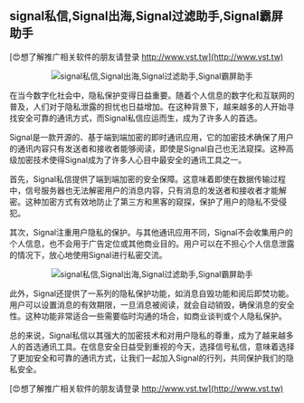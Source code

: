 ## **signal私信,Signal出海,Signal过滤助手,Signal霸屏助手**

[😍想了解推广相关软件的朋友请登录 http://www.vst.tw](http://www.vst.tw)

 <center><img src="https://vst.tw/MP4/tuiguang/png/0.png" alt="signal私信,Signal出海,Signal过滤助手,Signal霸屏助手"></center>

在当今数字化社会中，隐私保护变得日益重要。随着个人信息的数字化和互联网的普及，人们对于隐私泄露的担忧也日益增加。在这种背景下，越来越多的人开始寻找安全可靠的通讯方式，而Signal私信应运而生，成为了许多人的首选。

Signal是一款开源的、基于端到端加密的即时通讯应用，它的加密技术确保了用户的通讯内容只有发送者和接收者能够阅读，即使是Signal自己也无法窥探。这种高级加密技术使得Signal成为了许多人心目中最安全的通讯工具之一。

首先，Signal私信提供了端到端加密的安全保障。这意味着即使在数据传输过程中，信号服务器也无法解密用户的消息内容，只有消息的发送者和接收者才能解密。这种加密方式有效地防止了第三方和黑客的窥探，保护了用户的隐私不受侵犯。

其次，Signal注重用户隐私的保护。与其他通讯应用不同，Signal不会收集用户的个人信息，也不会用于广告定位或其他商业目的。用户可以在不担心个人信息泄露的情况下，放心地使用Signal进行私密交流。

 <center><img src="https://vst.tw/MP4/tuiguang/png/5.png" alt="signal私信,Signal出海,Signal过滤助手,Signal霸屏助手"></center>

此外，Signal还提供了一系列的隐私保护功能，如消息自毁功能和阅后即焚功能。用户可以设置消息的有效期限，一旦消息被阅读，就会自动销毁，确保消息的安全性。这种功能非常适合一些需要临时沟通的场合，如商业谈判或个人隐私保护。

总的来说，Signal私信以其强大的加密技术和对用户隐私的尊重，成为了越来越多人的首选通讯工具。在信息安全日益受到重视的今天，选择信号私信，意味着选择了更加安全和可靠的通讯方式，让我们一起加入Signal的行列，共同保护我们的隐私安全。

[😍想了解推广相关软件的朋友请登录 http://www.vst.tw](http://www.vst.tw)



